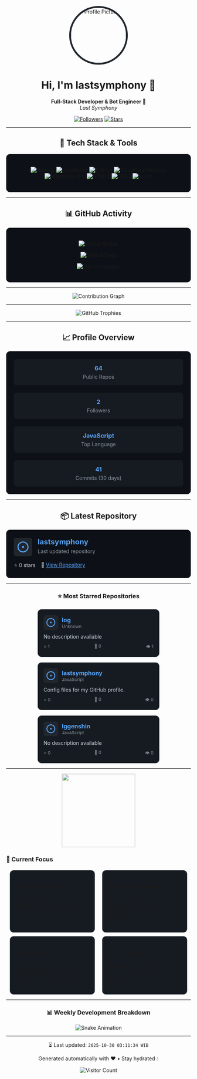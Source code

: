<div align="center">
  <img src="https://avatars.githubusercontent.com/u/78311812?v=4" alt="Profile Picture" style="width: 150px; border-radius: 50%; border: 5px solid #21262d;" />
</div>

<h1 align="center">Hi, I'm lastsymphony 👋</h1>

<p align="center">
  <b>Full-Stack Developer & Bot Engineer 🌌</b><br/>
  <i>Last Symphony</i>
</p>

<p align="center">
  <a href="https://github.com/lastsymphony"><img src="https://img.shields.io/github/followers/lastsymphony?label=Followers&style=social" alt="Followers"></a>
  <a href="https://github.com/lastsymphony"><img src="https://img.shields.io/github/stars/lastsymphony?label=Stars&style=social" alt="Stars"></a>
  
  
</p>

---

<h2 align="center">🔧 Tech Stack & Tools</h2>
<div style="padding: 20px; background-color: #0d1117; border-radius: 10px; border: 1px solid #21262d;">
  <p align="center">
  <img src="https://img.shields.io/badge/Node.js-43853d?style=for-the-badge&logo=node.js&logoColor=white" alt="Node.js" />
  <img src="https://img.shields.io/badge/JavaScript-F7DF1E?style=for-the-badge&logo=javascript&logoColor=black" alt="JavaScript" />
  <img src="https://img.shields.io/badge/Python-3776AB?style=for-the-badge&logo=python&logoColor=white" alt="Python" />
  <img src="https://img.shields.io/badge/Cloudflare%20Workers-F38020?style=for-the-badge&logo=cloudflare&logoColor=white" alt="Cloudflare Workers" />
  <img src="https://img.shields.io/badge/WhatsApp%20Bot-25D366?style=for-the-badge&logo=whatsapp&logoColor=white" alt="WhatsApp Bot" />
  <img src="https://img.shields.io/badge/HTML5-E34F26?style=for-the-badge&logo=html5&logoColor=white" alt="HTML5" />
  <img src="https://img.shields.io/badge/CSS3-1572B6?style=for-the-badge&logo=css3&logoColor=white" alt="CSS3" />
  <img src="https://img.shields.io/badge/React-20232A?style=for-the-badge&logo=react&logoColor=61DAFB" alt="React" />
</p>
</div>

---

<h2 align="center">📊 GitHub Activity</h2>
<div style="padding: 20px; background-color: #0d1117; border-radius: 10px; border: 1px solid #21262d;">
  <p align="center">
    <img src="https://github-readme-streak-stats.herokuapp.com?user=lastsymphony&theme=dark&hide_border=true&background=0D1117&stroke=21262D&ring=58A6FF&fire=FF6B6B&currStreakLabel=58A6FF" alt="GitHub Streak" />
  </p>

  <p align="center">
    <img src="https://github-readme-stats.vercel.app/api?username=lastsymphony&show_icons=true&theme=dark&hide_border=true&bg_color=0D1117&title_color=58A6FF&icon_color=58A6FF&text_color=C9D1D9" alt="GitHub Stats" />
  </p>

  <p align="center">
    <img src="https://github-readme-stats.vercel.app/api/top-langs/?username=lastsymphony&layout=compact&theme=dark&hide_border=true&bg_color=0D1117&title_color=58A6FF&text_color=C9D1D9" alt="Top Languages" />
  </p>
</div>

---

<div align="center">
  <img src="https://github-readme-activity-graph.vercel.app/graph?username=lastsymphony&theme=react-dark&hide_border=true&area=true" alt="Contribution Graph" />
</div>

---

<div align="center">
  <img src="https://github-profile-trophy.vercel.app/?username=lastsymphony&theme=darkhub&no-frame=true&margin-w=15" alt="GitHub Trophies" />
</div>

---

<h2 align="center">📈 Profile Overview</h2>
<div style="display: flex; justify-content: center; gap: 20px; flex-wrap: wrap; padding: 20px; background-color: #0d1117; border-radius: 10px; border: 1px solid #21262d;">
  <div style="flex: 1; min-width: 200px; padding: 15px; background-color: #161b22; border-radius: 8px; text-align: center;">
    <h3 style="margin: 0; color: #58a6ff;">64</h3>
    <p style="margin: 5px 0 0; color: #8b949e;">Public Repos</p>
  </div>
  <div style="flex: 1; min-width: 200px; padding: 15px; background-color: #161b22; border-radius: 8px; text-align: center;">
    <h3 style="margin: 0; color: #58a6ff;">2</h3>
    <p style="margin: 5px 0 0; color: #8b949e;">Followers</p>
  </div>
  <div style="flex: 1; min-width: 200px; padding: 15px; background-color: #161b22; border-radius: 8px; text-align: center;">
    <h3 style="margin: 0; color: #58a6ff;">JavaScript</h3>
    <p style="margin: 5px 0 0; color: #8b949e;">Top Language</p>
  </div>
  <div style="flex: 1; min-width: 200px; padding: 15px; background-color: #161b22; border-radius: 8px; text-align: center;">
    <h3 style="margin: 0; color: #58a6ff;">41</h3>
    <p style="margin: 5px 0 0; color: #8b949e;">Commits (30 days)</p>
  </div>
</div>

---

<h2 align="center">📦 Latest Repository</h2>
<div style="padding: 20px; background-color: #0d1117; border-radius: 10px; border: 1px solid #21262d;">
  <div style="display: flex; align-items: center; margin-bottom: 15px;">
    <div style="width: 50px; height: 50px; background-color: #21262d; border-radius: 6px; display: flex; align-items: center; justify-content: center; margin-right: 15px;">
      <svg xmlns="http://www.w3.org/2000/svg" viewBox="0 0 16 16" width="30" height="30" fill="#58a6ff">
        <path d="M8 9.5a1.5 1.5 0 100-3 1.5 1.5 0 000 3z"></path>
        <path d="M8 0a8 8 0 100 16A8 8 0 008 0zM1.5 8a6.5 6.5 0 1113 0 6.5 6.5 0 01-13 0z"></path>
      </svg>
    </div>
    <div>
      <h3 style="margin: 0; font-size: 20px;"><a href="https://github.com/lastsymphony/lastsymphony" style="color: #58a6ff; text-decoration: none;">lastsymphony</a></h3>
      <p style="margin: 5px 0; color: #8b949e;">Last updated repository</p>
    </div>
  </div>
  <div style="display: flex; gap: 15px; color: #c9d1d9;">
    <span>⭐ 0 stars</span>
    <span>🔗 <a href="https://github.com/lastsymphony/lastsymphony" style="color: #58a6ff;">View Repository</a></span>
  </div>
</div>

---


<div align="center">
  <h3>⭐ Most Starred Repositories</h3>
</div>

<div style="display: flex; flex-wrap: wrap; justify-content: center; gap: 15px; margin-top: 20px;">

  <div style="width: 300px; padding: 15px; background-color: #161b22; border-radius: 10px; border: 1px solid #30363d;">
    <div style="display: flex; align-items: center; margin-bottom: 10px;">
      <div style="width: 40px; height: 40px; background-color: #21262d; border-radius: 6px; display: flex; align-items: center; justify-content: center; margin-right: 10px;">
        <svg xmlns="http://www.w3.org/2000/svg" viewBox="0 0 16 16" width="24" height="24" fill="#58a6ff">
          <path d="M8 9.5a1.5 1.5 0 100-3 1.5 1.5 0 000 3z"></path>
          <path d="M8 0a8 8 0 100 16A8 8 0 008 0zM1.5 8a6.5 6.5 0 1113 0 6.5 6.5 0 01-13 0z"></path>
        </svg>
      </div>
      <div>
        <h4 style="margin: 0; font-size: 16px;"><a href="https://github.com/lastsymphony/log" style="color: #58a6ff; text-decoration: none;">log</a></h4>
        <p style="margin: 0; color: #8b949e; font-size: 12px;">Unknown</p>
      </div>
    </div>
    <p style="margin: 10px 0; color: #c9d1d9; font-size: 14px;">No description available</p>
    <div style="display: flex; justify-content: space-between; color: #8b949e; font-size: 12px;">
      <span>⭐ 1</span>
      <span>🍴 0</span>
      <span>👁️ 1</span>
    </div>
  </div>

  <div style="width: 300px; padding: 15px; background-color: #161b22; border-radius: 10px; border: 1px solid #30363d;">
    <div style="display: flex; align-items: center; margin-bottom: 10px;">
      <div style="width: 40px; height: 40px; background-color: #21262d; border-radius: 6px; display: flex; align-items: center; justify-content: center; margin-right: 10px;">
        <svg xmlns="http://www.w3.org/2000/svg" viewBox="0 0 16 16" width="24" height="24" fill="#58a6ff">
          <path d="M8 9.5a1.5 1.5 0 100-3 1.5 1.5 0 000 3z"></path>
          <path d="M8 0a8 8 0 100 16A8 8 0 008 0zM1.5 8a6.5 6.5 0 1113 0 6.5 6.5 0 01-13 0z"></path>
        </svg>
      </div>
      <div>
        <h4 style="margin: 0; font-size: 16px;"><a href="https://github.com/lastsymphony/lastsymphony" style="color: #58a6ff; text-decoration: none;">lastsymphony</a></h4>
        <p style="margin: 0; color: #8b949e; font-size: 12px;">JavaScript</p>
      </div>
    </div>
    <p style="margin: 10px 0; color: #c9d1d9; font-size: 14px;">Config files for my GitHub profile.</p>
    <div style="display: flex; justify-content: space-between; color: #8b949e; font-size: 12px;">
      <span>⭐ 0</span>
      <span>🍴 0</span>
      <span>👁️ 0</span>
    </div>
  </div>

  <div style="width: 300px; padding: 15px; background-color: #161b22; border-radius: 10px; border: 1px solid #30363d;">
    <div style="display: flex; align-items: center; margin-bottom: 10px;">
      <div style="width: 40px; height: 40px; background-color: #21262d; border-radius: 6px; display: flex; align-items: center; justify-content: center; margin-right: 10px;">
        <svg xmlns="http://www.w3.org/2000/svg" viewBox="0 0 16 16" width="24" height="24" fill="#58a6ff">
          <path d="M8 9.5a1.5 1.5 0 100-3 1.5 1.5 0 000 3z"></path>
          <path d="M8 0a8 8 0 100 16A8 8 0 008 0zM1.5 8a6.5 6.5 0 1113 0 6.5 6.5 0 01-13 0z"></path>
        </svg>
      </div>
      <div>
        <h4 style="margin: 0; font-size: 16px;"><a href="https://github.com/lastsymphony/Iggenshin" style="color: #58a6ff; text-decoration: none;">Iggenshin</a></h4>
        <p style="margin: 0; color: #8b949e; font-size: 12px;">JavaScript</p>
      </div>
    </div>
    <p style="margin: 10px 0; color: #c9d1d9; font-size: 14px;">No description available</p>
    <div style="display: flex; justify-content: space-between; color: #8b949e; font-size: 12px;">
      <span>⭐ 0</span>
      <span>🍴 0</span>
      <span>👁️ 0</span>
    </div>
  </div>
</div>

---

<div align="center">
  <img src="https://raw.githubusercontent.com/saadeghi/saadeghi/master/dino.gif" width="200" />
</div>

### 🌟 Current Focus
<div style="display: flex; justify-content: space-between; margin-top: 20px;">
  <div style="flex: 1; margin: 0 10px; padding: 15px; background-color: #161b22; border-radius: 10px; border: 1px solid #30363d;">
    <h4>🤖 Bots & Automation</h4>
    <p>Building multi-platform chat bots (WhatsApp / Telegram) with self-healing capabilities</p>
  </div>
  <div style="flex: 1; margin: 0 10px; padding: 15px; background-color: #161b22; border-radius: 10px; border: 1px solid #30363d;">
    <h4>🌐 Cloud Infrastructure</h4>
    <p>Developing Cloudflare Workers proxy & tunneling infrastructure for high availability</p>
  </div>
</div>
<div style="display: flex; justify-content: space-between; margin-top: 10px;">
  <div style="flex: 1; margin: 0 10px; padding: 15px; background-color: #161b22; border-radius: 10px; border: 1px solid #30363d;">
    <h4>🛰️ DevOps</h4>
    <p>Automating deployment pipelines with zero-downtime updates and monitoring</p>
  </div>
  <div style="flex: 1; margin: 0 10px; padding: 15px; background-color: #161b22; border-radius: 10px; border: 1px solid #30363d;">
    <h4>💧 UI/UX Design</h4>
    <p>Creating Genshin-inspired interfaces with Furina-themed aesthetics</p>
  </div>
</div>

---

<div align="center">
  <h3>📊 Weekly Development Breakdown</h3>
  <img src="https://raw.githubusercontent.com/lastsymphony/lastsymphony/output/github-contribution-grid-snake.svg" alt="Snake Animation" />
</div>

---

<div align="center">
  <p>⏳ Last updated: <code>2025-10-30 03:11:34 WIB</code></p>
  <p>Generated automatically with ❤️ • Stay hydrated 💧</p>
</div>

<div align="center">
  <img src="https://profile-counter.glitch.me/lastsymphony/count.svg" alt="Visitor Count" />
</div>
